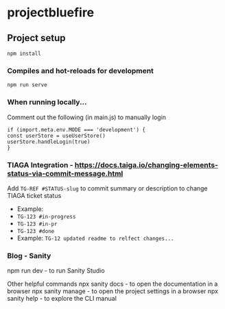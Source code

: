 # projectbluefire

## Project setup
```
npm install
```

### Compiles and hot-reloads for development
```
npm run serve
```

### When running locally...
Comment out the following (in main.js) to manually login
```
if (import.meta.env.MODE === 'development') {
const userStore = useUserStore()
userStore.handleLogin(true)
}
```


### TIAGA Integration - https://docs.taiga.io/changing-elements-status-via-commit-message.html
Add `TG-REF #STATUS-slug` to commit summary or description to change TIAGA ticket status
- Example:
- `TG-123 #in-progress`
- `TG-123 #in-pr`
- `TG-123 #done`
- Example: `TG-12 updated readme to relfect changes...`


### Blog - Sanity
npm run dev - to run Sanity Studio

Other helpful commands
npx sanity docs - to open the documentation in a browser
npx sanity manage - to open the project settings in a browser
npx sanity help - to explore the CLI manual
